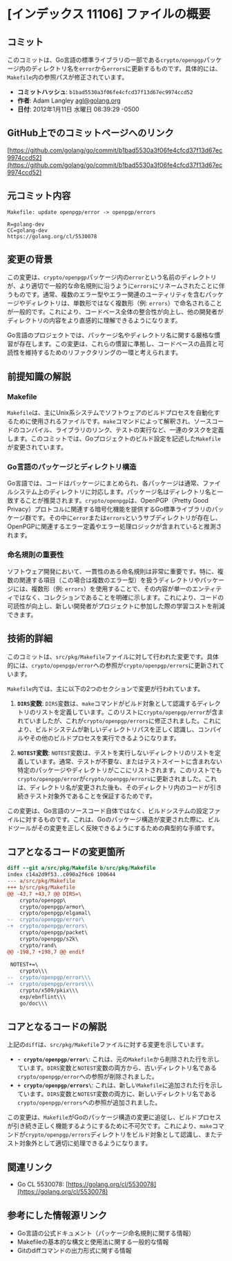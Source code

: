 # [インデックス 11106] ファイルの概要

## コミット

このコミットは、Go言語の標準ライブラリの一部である`crypto/openpgp`パッケージ内のディレクトリ名を`error`から`errors`に更新するものです。具体的には、`Makefile`内の参照パスが修正されています。

- **コミットハッシュ**: `b1bad5530a3f06fe4cfcd37f13d67ec9974ccd52`
- **作者**: Adam Langley <agl@golang.org>
- **日付**: 2012年1月11日 水曜日 08:39:29 -0500

## GitHub上でのコミットページへのリンク

[https://github.com/golang/go/commit/b1bad5530a3f06fe4cfcd37f13d67ec9974ccd52](https://github.com/golang/go/commit/b1bad5530a3f06fe4cfcd37f13d67ec9974ccd52)

## 元コミット内容

```
Makefile: update openpgp/error -> openpgp/errors

R=golang-dev
CC=golang-dev
https://golang.org/cl/5530078
```

## 変更の背景

この変更は、`crypto/openpgp`パッケージ内の`error`という名前のディレクトリが、より適切で一般的な命名規則に沿うように`errors`にリネームされたことに伴うものです。通常、複数のエラー型やエラー関連のユーティリティを含むパッケージやディレクトリは、単数形ではなく複数形（例: `errors`）で命名されることが一般的です。これにより、コードベース全体の整合性が向上し、他の開発者がディレクトリの内容をより直感的に理解できるようになります。

Go言語のプロジェクトでは、パッケージ名やディレクトリ名に関する厳格な慣習が存在します。この変更は、これらの慣習に準拠し、コードベースの品質と可読性を維持するためのリファクタリングの一環と考えられます。

## 前提知識の解説

### Makefile

`Makefile`は、主にUnix系システムでソフトウェアのビルドプロセスを自動化するために使用されるファイルです。`make`コマンドによって解釈され、ソースコードのコンパイル、ライブラリのリンク、テストの実行など、一連のタスクを定義します。このコミットでは、Goプロジェクトのビルド設定を記述した`Makefile`が変更されています。

### Go言語のパッケージとディレクトリ構造

Go言語では、コードはパッケージにまとめられ、各パッケージは通常、ファイルシステム上のディレクトリに対応します。パッケージ名はディレクトリ名と一致することが推奨されます。`crypto/openpgp`は、OpenPGP（Pretty Good Privacy）プロトコルに関連する暗号化機能を提供するGo標準ライブラリのパッケージ群です。その中に`error`または`errors`というサブディレクトリが存在し、OpenPGPに関連するエラー定義やエラー処理ロジックが含まれていると推測されます。

### 命名規則の重要性

ソフトウェア開発において、一貫性のある命名規則は非常に重要です。特に、複数の関連する項目（この場合は複数のエラー型）を扱うディレクトリやパッケージには、複数形（例: `errors`）を使用することで、その内容が単一のエンティティではなく、コレクションであることを明確に示します。これにより、コードの可読性が向上し、新しい開発者がプロジェクトに参加した際の学習コストを削減できます。

## 技術的詳細

このコミットは、`src/pkg/Makefile`ファイルに対して行われた変更です。具体的には、`crypto/openpgp/error`への参照が`crypto/openpgp/errors`に更新されています。

`Makefile`内では、主に以下の2つのセクションで変更が行われています。

1.  **`DIRS`変数**:
    `DIRS`変数は、`make`コマンドがビルド対象として認識するディレクトリのリストを定義しています。このリストに`crypto/openpgp/error`が含まれていましたが、これが`crypto/openpgp/errors`に修正されました。これにより、ビルドシステムが新しいディレクトリパスを正しく認識し、コンパイルやその他のビルドプロセスを実行できるようになります。

2.  **`NOTEST`変数**:
    `NOTEST`変数は、テストを実行しないディレクトリのリストを定義しています。通常、テストが不要な、またはテストスイートに含まれない特定のパッケージやディレクトリがここにリストされます。このリストでも`crypto/openpgp/error`が`crypto/openpgp/errors`に更新されました。これは、ディレクトリ名が変更された後も、そのディレクトリ内のコードが引き続きテスト対象外であることを保証するためです。

この変更は、Go言語のソースコード自体ではなく、ビルドシステムの設定ファイルに対するものです。これは、Goのパッケージ構造が変更された際に、ビルドツールがその変更を正しく反映できるようにするための典型的な手順です。

## コアとなるコードの変更箇所

```diff
diff --git a/src/pkg/Makefile b/src/pkg/Makefile
index c14a2d9f53..c090a2f6c6 100644
--- a/src/pkg/Makefile
+++ b/src/pkg/Makefile
@@ -43,7 +43,7 @@ DIRS=\
  	crypto/openpgp\
  	crypto/openpgp/armor\
  	crypto/openpgp/elgamal\
--	crypto/openpgp/error\
-+	crypto/openpgp/errors\
  	crypto/openpgp/packet\
  	crypto/openpgp/s2k\
  	crypto/rand\
@@ -198,7 +198,7 @@ endif
  
 NOTEST+=\
  	crypto\\\
--	crypto/openpgp/error\\\
-+	crypto/openpgp/errors\\\
  	crypto/x509/pkix\\\
  	exp/ebnflint\\\
  	go/doc\\\
```

## コアとなるコードの解説

上記の`diff`は、`src/pkg/Makefile`ファイルに対する変更を示しています。

-   **`- crypto/openpgp/error\`**: これは、元の`Makefile`から削除された行を示しています。`DIRS`変数と`NOTEST`変数の両方から、古いディレクトリ名である`crypto/openpgp/error`への参照が削除されました。
-   **`+ crypto/openpgp/errors\`**: これは、新しい`Makefile`に追加された行を示しています。`DIRS`変数と`NOTEST`変数の両方に、新しいディレクトリ名である`crypto/openpgp/errors`への参照が追加されました。

この変更は、`Makefile`がGoのパッケージ構造の変更に追従し、ビルドプロセスが引き続き正しく機能するようにするために不可欠です。これにより、`make`コマンドが`crypto/openpgp/errors`ディレクトリをビルド対象として認識し、またテスト対象外として適切に処理できるようになります。

## 関連リンク

-   Go CL 5530078: [https://golang.org/cl/5530078](https://golang.org/cl/5530078)

## 参考にした情報源リンク

-   Go言語の公式ドキュメント（パッケージ命名規則に関する情報）
-   Makefileの基本的な構文と使用法に関する一般的な情報
-   Gitのdiffコマンドの出力形式に関する情報
